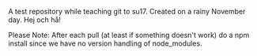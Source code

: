 A test repository while teaching git to su17.
Created on a rainy November day.
Hej och hå!

Please Note:
After each pull (at least if something doesn't work) 
do a npm install since we have no version handling
of node_modules.
